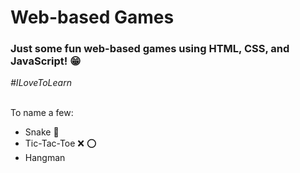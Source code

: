 <h1>Web-based Games</h1>
<h3>Just some fun web-based games using <b>HTML</b>, <b>CSS</b>, and <b>JavaScript</b>! &#128513;</h3>
<i>#ILoveToLearn</i>
<br></br>
<p>To name a few:</p>
<ul>
  <li>Snake &#128013;</li>
  <li>Tic-Tac-Toe &#10060; &#11093;</li>
  <li>Hangman</li>
</ul>
